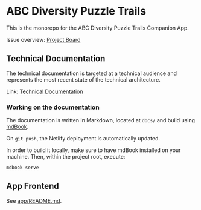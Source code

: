 # ABC Diversity Puzzle Trails

This is the monorepo for the ABC Diversity Puzzle Trails Companion App.

Issue overview: [Project Board](https://github.com/barnslig/diversity-puzzle-trails/projects/1)

## Technical Documentation

The technical documentation is targeted at a technical audience and represents the most recent state of the technical architecture.

Link: [Technical Documentation](https://abc-dpt-docs.netlify.app/)

### Working on the documentation

The documentation is written in Markdown, located at `docs/` and build using [mdBook](https://github.com/rust-lang/mdBook).

On `git push`, the Netlify deployment is automatically updated.

In order to build it locally, make sure to have mdBook installed on your machine. Then, within the project root, execute:

```
mdbook serve
```

## App Frontend

See [app/README.md](app/README.md).
